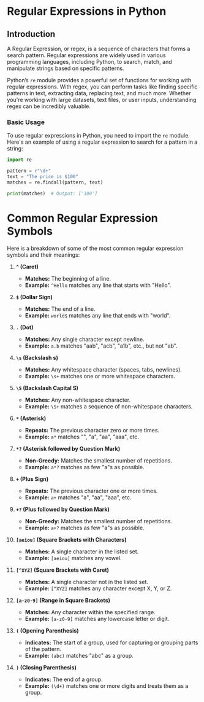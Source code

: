 # Regular Expressions in Python

## Introduction

A Regular Expression, or regex, is a sequence of characters that forms a search pattern. Regular expressions are widely used in various programming languages, including Python, to search, match, and manipulate strings based on specific patterns.

Python’s `re` module provides a powerful set of functions for working with regular expressions. With regex, you can perform tasks like finding specific patterns in text, extracting data, replacing text, and much more. Whether you're working with large datasets, text files, or user inputs, understanding regex can be incredibly valuable.

### Basic Usage

To use regular expressions in Python, you need to import the `re` module. Here's an example of using a regular expression to search for a pattern in a string:

```python
import re

pattern = r"\d+"
text = "The price is $100"
matches = re.findall(pattern, text)

print(matches)  # Output: ['100']

```

# Common Regular Expression Symbols

Here is a breakdown of some of the most common regular expression symbols and their meanings:

1. **`^` (Caret)**
   - **Matches:** The beginning of a line.
   - **Example:** `^Hello` matches any line that starts with "Hello".

2. **`$` (Dollar Sign)**
   - **Matches:** The end of a line.
   - **Example:** `world$` matches any line that ends with "world".

3. **`.` (Dot)**
   - **Matches:** Any single character except newline.
   - **Example:** `a.b` matches "aab", "acb", "a1b", etc., but not "ab".

4. **`\s` (Backslash s)**
   - **Matches:** Any whitespace character (spaces, tabs, newlines).
   - **Example:** `\s+` matches one or more whitespace characters.

5. **`\S` (Backslash Capital S)**
   - **Matches:** Any non-whitespace character.
   - **Example:** `\S+` matches a sequence of non-whitespace characters.

6. **`*` (Asterisk)**
   - **Repeats:** The previous character zero or more times.
   - **Example:** `a*` matches "", "a", "aa", "aaa", etc.

7. **`*?` (Asterisk followed by Question Mark)**
   - **Non-Greedy:** Matches the smallest number of repetitions.
   - **Example:** `a*?` matches as few "a"s as possible.

8. **`+` (Plus Sign)**
   - **Repeats:** The previous character one or more times.
   - **Example:** `a+` matches "a", "aa", "aaa", etc.

9. **`+?` (Plus followed by Question Mark)**
   - **Non-Greedy:** Matches the smallest number of repetitions.
   - **Example:** `a+?` matches as few "a"s as possible.

10. **`[aeiou]` (Square Brackets with Characters)**
    - **Matches:** A single character in the listed set.
    - **Example:** `[aeiou]` matches any vowel.

11. **`[^XYZ]` (Square Brackets with Caret)**
    - **Matches:** A single character not in the listed set.
    - **Example:** `[^XYZ]` matches any character except X, Y, or Z.

12. **`[a-z0-9]` (Range in Square Brackets)**
    - **Matches:** Any character within the specified range.
    - **Example:** `[a-z0-9]` matches any lowercase letter or digit.

13. **`(` (Opening Parenthesis)**
    - **Indicates:** The start of a group, used for capturing or grouping parts of the pattern.
    - **Example:** `(abc)` matches "abc" as a group.

14. **`)` (Closing Parenthesis)**
    - **Indicates:** The end of a group.
    - **Example:** `(\d+)` matches one or more digits and treats them as a group.
